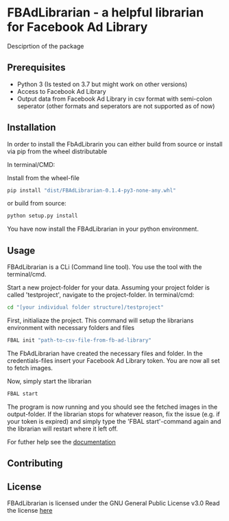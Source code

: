 # FBAdLibrarian - a helpful librarian for Facebook Ad Library 
Desciprtion of the package



## Prerequisites
* Python 3 (Is tested on 3.7 but might work on other versions)
* Access to Facebook Ad Library 
* Output data from Facebook Ad Library in csv format with semi-colon seperator (other formats and seperators are not supported as of now)

## Installation
In order to install the FbAdLibrarin you can either build from source or install via pip from the wheel distributable

In terminal/CMD:

Install from the wheel-file
```bash
pip install "dist/FBAdLibrarian-0.1.4-py3-none-any.whl"
```

or build from source:

```bash
python setup.py install 
```

You have now install the FBAdLibrarian in your python environment.

## Usage

FBAdLibrarian is a CLi (Command line tool). You use the tool with the terminal/cmd.

Start a new project-folder for your data.
Assuming your project folder is called 'testproject', navigate to the project-folder.
In terminal/cmd:
```bash
cd "[your individual folder structure]/testproject"
```

First, initialiaze the project. This command will setup the librarians environment with necessary folders and files
```bash
FBAL init "path-to-csv-file-from-fb-ad-library"
```
The FbAdLibrarian have created the necessary files and folder. 
In the credentials-files insert your Facebook Ad Library token.
You are now all set to fetch images.

Now, simply start the librarian
```bash
FBAL start 
```
The program is now running and you should see the fetched images in the output-folder.
If the librarian stops for whatever reason, fix the issue (e.g. if your token is expired) and simply type the 'FBAL start'-command again and the librarian will restart where it left off.



For futher help see the [documentation](docs/build/html/index.html)

## Contributing


## License
FBAdLibrarian is licensed under the GNU General Public License v3.0
Read the license [here](LICENSE)

